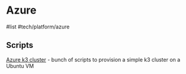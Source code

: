 # Azure
#list #tech/platform/azure

## Scripts
[Azure k3 cluster](https://github.com/rcarmo/azure-k3s-cluster) - bunch of scripts to provision a simple k3 cluster on a Ubuntu VM 